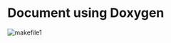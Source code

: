 # Document using Doxygen
![makefile1](https://user-images.githubusercontent.com/98841253/153703334-deda67c5-0753-45de-8fe1-54a99ae45020.JPG)
